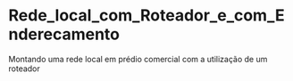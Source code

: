 # Rede_local_com_Roteador_e_com_Enderecamento
Montando uma rede local em prédio comercial com a utilização de um roteador 
